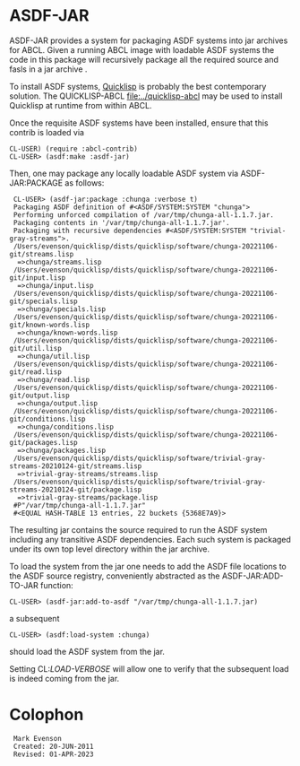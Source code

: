 ASDF-JAR
========

ASDF-JAR provides a system for packaging ASDF systems into jar
archives for ABCL.  Given a running ABCL image with loadable ASDF
systems the code in this package will recursively package all the
required source and fasls in a jar archive .

To install ASDF systems, [Quicklisp]() is probably the best
contemporary solution.  The QUICKLISP-ABCL <file:../quicklisp-abcl>
may be used to install Quicklisp at runtime from within ABCL.

[Quicklisp]: http://www.quicklisp.org

Once the requisite ASDF systems have been installed, ensure that this
contrib is loaded via

    CL-USER) (require :abcl-contrib)
    CL-USER> (asdf:make :asdf-jar)

Then, one may package any locally loadable ASDF system via 
ASDF-JAR:PACKAGE as follows:

     CL-USER> (asdf-jar:package :chunga :verbose t)
     Packaging ASDF definition of #<ASDF/SYSTEM:SYSTEM "chunga">
     Performing unforced compilation of /var/tmp/chunga-all-1.1.7.jar.
     Packaging contents in '/var/tmp/chunga-all-1.1.7.jar'.
     Packaging with recursive dependencies #<ASDF/SYSTEM:SYSTEM "trivial-gray-streams">.
     /Users/evenson/quicklisp/dists/quicklisp/software/chunga-20221106-git/streams.lisp
      =>chunga/streams.lisp
     /Users/evenson/quicklisp/dists/quicklisp/software/chunga-20221106-git/input.lisp
      =>chunga/input.lisp
     /Users/evenson/quicklisp/dists/quicklisp/software/chunga-20221106-git/specials.lisp
      =>chunga/specials.lisp
     /Users/evenson/quicklisp/dists/quicklisp/software/chunga-20221106-git/known-words.lisp
      =>chunga/known-words.lisp
     /Users/evenson/quicklisp/dists/quicklisp/software/chunga-20221106-git/util.lisp
      =>chunga/util.lisp
     /Users/evenson/quicklisp/dists/quicklisp/software/chunga-20221106-git/read.lisp
      =>chunga/read.lisp
     /Users/evenson/quicklisp/dists/quicklisp/software/chunga-20221106-git/output.lisp
      =>chunga/output.lisp
     /Users/evenson/quicklisp/dists/quicklisp/software/chunga-20221106-git/conditions.lisp
      =>chunga/conditions.lisp
     /Users/evenson/quicklisp/dists/quicklisp/software/chunga-20221106-git/packages.lisp
      =>chunga/packages.lisp
     /Users/evenson/quicklisp/dists/quicklisp/software/trivial-gray-streams-20210124-git/streams.lisp
      =>trivial-gray-streams/streams.lisp
     /Users/evenson/quicklisp/dists/quicklisp/software/trivial-gray-streams-20210124-git/package.lisp
      =>trivial-gray-streams/package.lisp
     #P"/var/tmp/chunga-all-1.1.7.jar"
     #<EQUAL HASH-TABLE 13 entries, 22 buckets {5368E7A9}>

    
The resulting jar contains the source required to run the ASDF system
including any transitive ASDF dependencies.  Each such system is
packaged under its own top level directory within the jar archive.

To load the system from the jar one needs to add the ASDF file
locations to the ASDF source registry, conveniently abstracted as the
ASDF-JAR:ADD-TO-JAR function:

    CL-USER> (asdf-jar:add-to-asdf "/var/tmp/chunga-all-1.1.7.jar)

a subsequent

    CL-USER> (asdf:load-system :chunga)

should load the ASDF system from the jar.

Setting CL:*LOAD-VERBOSE* will allow one to verify that the subsequent
load is indeed coming from the jar.

# Colophon

     Mark Evenson
     Created: 20-JUN-2011
     Revised: 01-APR-2023
     
     
